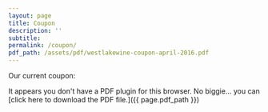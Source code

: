 ```yaml
---
layout: page
title: Coupon
description: ''
subtitle:
permalink: /coupon/
pdf_path: /assets/pdf/westlakewine-coupon-april-2016.pdf
---
```



Our current coupon:

<object data="{{ page.pdf_path }}" type="application/pdf" width="100%" height="800px" internalinstanceid="11">It appears you don't have a PDF plugin for this browser. No biggie... you can [click here to download the PDF file.]({{ page.pdf_path }})</object>